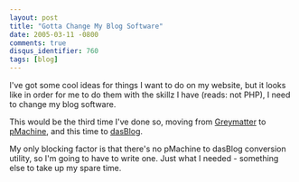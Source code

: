 ```yaml
---
layout: post
title: "Gotta Change My Blog Software"
date: 2005-03-11 -0800
comments: true
disqus_identifier: 760
tags: [blog]
---
```

I've got some cool ideas for things I want to do on my website, but it
looks like in order for me to do them with the skillz I have (reads: not
PHP), I need to change my blog software.

 This would be the third time I've done so, moving from
[Greymatter](http://www.noahgrey.com/greysoft/) to
[pMachine](http://www.pmachine.com/), and this time to
[dasBlog](http://www.dasblog.net/).

 My only blocking factor is that there's no pMachine to dasBlog
conversion utility, so I'm going to have to write one. Just what I
needed - something else to take up my spare time.
